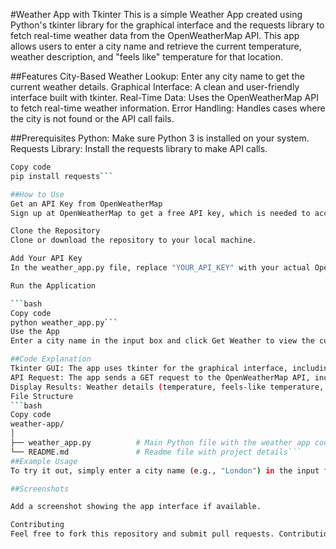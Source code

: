 #Weather App with Tkinter
This is a simple Weather App created using Python's tkinter library for the graphical interface and the requests library to fetch real-time weather data from the OpenWeatherMap API. This app allows users to enter a city name and retrieve the current temperature, weather description, and "feels like" temperature for that location.

##Features
City-Based Weather Lookup: Enter any city name to get the current weather details.
Graphical Interface: A clean and user-friendly interface built with tkinter.
Real-Time Data: Uses the OpenWeatherMap API to fetch real-time weather information.
Error Handling: Handles cases where the city is not found or the API call fails.

##Prerequisites
Python: Make sure Python 3 is installed on your system.
Requests Library: Install the requests library to make API calls.

```bash
Copy code
pip install requests```

##How to Use
Get an API Key from OpenWeatherMap
Sign up at OpenWeatherMap to get a free API key, which is needed to access weather data.

Clone the Repository
Clone or download the repository to your local machine.

Add Your API Key
In the weather_app.py file, replace "YOUR_API_KEY" with your actual OpenWeatherMap API key.

Run the Application

```bash
Copy code
python weather_app.py```
Use the App
Enter a city name in the input box and click Get Weather to view the current weather details.

##Code Explanation
Tkinter GUI: The app uses tkinter for the graphical interface, including labels, buttons, and entry widgets.
API Request: The app sends a GET request to the OpenWeatherMap API, including the city name, API key, and units (set to metric).
Display Results: Weather details (temperature, feels-like temperature, and description) are displayed in the interface upon a successful response.
File Structure
```bash
Copy code
weather-app/
│
├── weather_app.py          # Main Python file with the weather app code
└── README.md               # Readme file with project details```
##Example Usage
To try it out, simply enter a city name (e.g., "London") in the input field and click Get Weather. The app will display the current temperature, what it "feels like," and a short description of the weather (e.g., "clear sky").

##Screenshots

Add a screenshot showing the app interface if available.

Contributing
Feel free to fork this repository and submit pull requests. Contributions are welcome!
